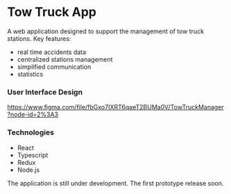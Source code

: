 # Tow Truck App

A web application designed to support the management of tow truck stations.
Key features:
* real time accidents data
* centralized stations management
* simplified communication
* statistics

### User Interface Design
https://www.figma.com/file/fbGxo7IXRT6qaeT2BUMa0V/TowTruckManager?node-id=2%3A3

### Technologies
* React
* Typescript
* Redux
* Node.js

The application is still under development. The first prototype release soon.
